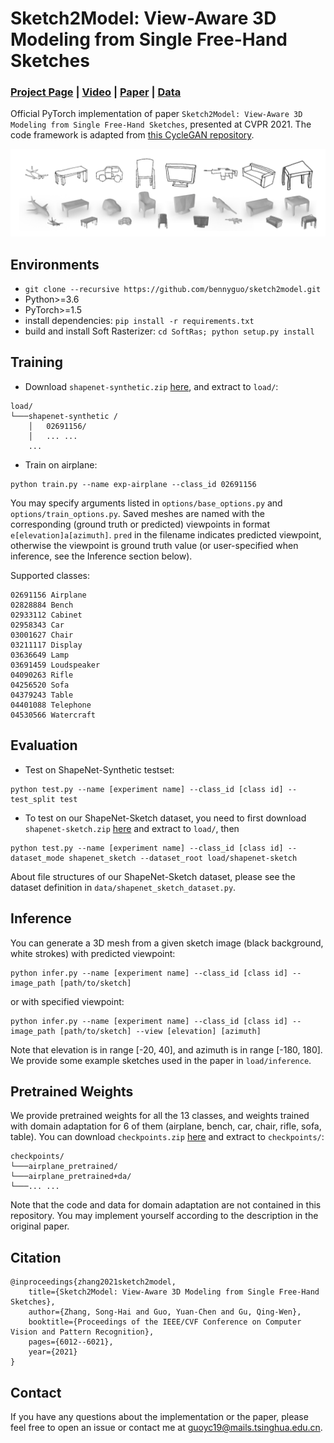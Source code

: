 # Sketch2Model: View-Aware 3D Modeling from Single Free-Hand Sketches
### [Project Page](https://bennyguo.github.io/sketch2model/) | [Video](https://www.youtube.com/watch?v=wqGwcUKBG7E) | [Paper](https://arxiv.org/abs/2105.06663) | [Data](https://drive.google.com/drive/folders/1_DKZV6KtqpLKRoBd0JgOgf60wi1LYm6s?usp=sharing)
Official PyTorch implementation of paper `Sketch2Model: View-Aware 3D Modeling from Single Free-Hand Sketches`, presented at CVPR 2021. The code framework is adapted from [this CycleGAN repository](https://github.com/junyanz/pytorch-CycleGAN-and-pix2pix).

![](web/static/media/gen.png)

## Environments
- `git clone --recursive https://github.com/bennyguo/sketch2model.git`
- Python>=3.6
- PyTorch>=1.5
- install dependencies: `pip install -r requirements.txt`
- build and install Soft Rasterizer: `cd SoftRas; python setup.py install`

## Training
- Download `shapenet-synthetic.zip` [here](https://drive.google.com/drive/folders/1_DKZV6KtqpLKRoBd0JgOgf60wi1LYm6s?usp=sharing), and extract to `load/`:
```
load/
└───shapenet-synthetic /
    │   02691156/
    │   ... ...
    ...
```
- Train on airplane:
```
python train.py --name exp-airplane --class_id 02691156
```

You may specify arguments listed in `options/base_options.py` and `options/train_options.py`. Saved meshes are named with the corresponding (ground truth or predicted) viewpoints in format `e[elevation]a[azimuth]`. `pred` in the filename indicates predicted viewpoint, otherwise the viewpoint is ground truth value (or user-specified when inference, see the Inference section below).

Supported classes:
```
02691156 Airplane
02828884 Bench
02933112 Cabinet
02958343 Car
03001627 Chair
03211117 Display
03636649 Lamp
03691459 Loudspeaker
04090263 Rifle
04256520 Sofa
04379243 Table
04401088 Telephone
04530566 Watercraft
```

## Evaluation
- Test on ShapeNet-Synthetic testset:
```
python test.py --name [experiment name] --class_id [class id] --test_split test
```
- To test on our ShapeNet-Sketch dataset, you need to first download `shapenet-sketch.zip` [here](https://drive.google.com/drive/folders/1_DKZV6KtqpLKRoBd0JgOgf60wi1LYm6s?usp=sharing) and extract to `load/`, then
```
python test.py --name [experiment name] --class_id [class id] --dataset_mode shapenet_sketch --dataset_root load/shapenet-sketch
```
About file structures of our ShapeNet-Sketch dataset, please see the dataset definition in `data/shapenet_sketch_dataset.py`.

## Inference
You can generate a 3D mesh from a given sketch image (black background, white strokes) with predicted viewpoint:
```
python infer.py --name [experiment name] --class_id [class id] --image_path [path/to/sketch]
```
or with specified viewpoint:
```
python infer.py --name [experiment name] --class_id [class id] --image_path [path/to/sketch] --view [elevation] [azimuth]
```
Note that elevation is in range [-20, 40], and azimuth is in range [-180, 180]. We provide some example sketches used in the paper in `load/inference`.

## Pretrained Weights
We provide pretrained weights for all the 13 classes, and weights trained with domain adaptation for 6 of them (airplane, bench, car, chair, rifle, sofa, table). You can download `checkpoints.zip` [here](https://drive.google.com/drive/folders/1_DKZV6KtqpLKRoBd0JgOgf60wi1LYm6s?usp=sharing) and extract to `checkpoints/`:
```
checkpoints/
└───airplane_pretrained/
└───airplane_pretrained+da/
└───... ...
```
Note that the code and data for domain adaptation are not contained in this repository. You may implement yourself according to the description in the original paper.

## Citation
```
@inproceedings{zhang2021sketch2model,
    title={Sketch2Model: View-Aware 3D Modeling from Single Free-Hand Sketches},
    author={Zhang, Song-Hai and Guo, Yuan-Chen and Gu, Qing-Wen},
    booktitle={Proceedings of the IEEE/CVF Conference on Computer Vision and Pattern Recognition},
    pages={6012--6021},
    year={2021}
}
```

## Contact
If you have any questions about the implementation or the paper, please feel free to open an issue or contact me at <guoyc19@mails.tsinghua.edu.cn>.